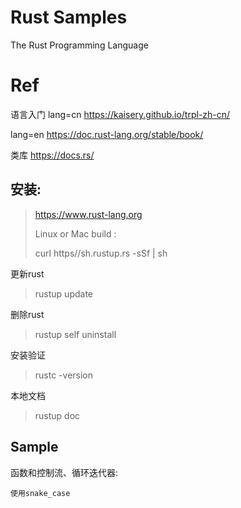 # Rust Samples 
The Rust Programming Language

# Ref
语言入门
lang=cn
https://kaisery.github.io/trpl-zh-cn/

lang=en
https://doc.rust-lang.org/stable/book/

类库
https://docs.rs/
## 安装:
> https://www.rust-lang.org
> 
> Linux or Mac build :
> 
> curl https//sh.rustup.rs -sSf | sh

 更新rust
> rustup update

删除rust
> rustup self uninstall

安装验证
> rustc -version

本地文档
> rustup doc


## Sample

函数和控制流、循环迭代器:

    使用snake_case
